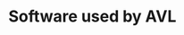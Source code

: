 # Software used by AVL

<!-- TODO (CC): compile list for TAO -->

<!-- TODO (PL): compile list for Exploitations system, xcube, dask, etc.. -->


